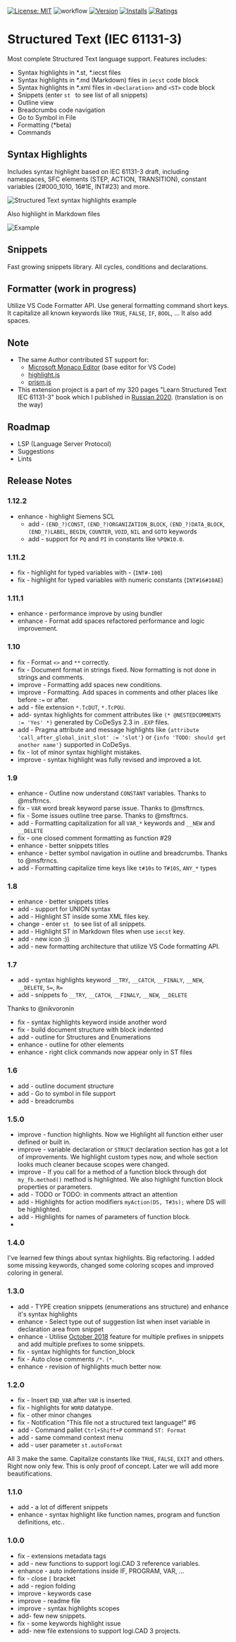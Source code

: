[![License: MIT](https://img.shields.io/badge/License-MIT-brightgreen.svg)](https://opensource.org/licenses/MIT) ![workflow](https://github.com/Serhioromano/vscode-st/actions/workflows/publish.yml/badge.svg) [![Version](https://vsmarketplacebadge.apphb.com/version-short/serhioromano.vscode-st.svg)](https://marketplace.visualstudio.com/items?itemName=serhioromano.vscode-st) [![Installs](https://vsmarketplacebadge.apphb.com/installs-short/serhioromano.vscode-st.svg)](https://marketplace.visualstudio.com/items?itemName=serhioromano.vscode-st) [![Ratings](https://vsmarketplacebadge.apphb.com/rating-short/serhioromano.vscode-st.svg)](https://marketplace.visualstudio.com/items?itemName=serhioromano.vscode-st)

# Structured Text (IEC 61131-3)

Most complete Structured Text language support. Features includes:

- Syntax highlights in \*.st, \*.iecst files
- Syntax highlights in \*.md (Markdown) files in `iecst` code block
- Syntax highlights in \*.xml files in `<Declaration>` and `<ST>` code block
- Snippets (enter `st ` to see list of all snippets)
- Outline view
- Breadcrumbs code navigation
- Go to Symbol in File
- Formatting (*beta)
- Commands

## Syntax Highlights

Includes syntax highlight based on IEC 61131-3 draft, including namespaces, SFC elements (STEP, ACTION, TRANSITION), constant variables (2#000_1010, 16#1E, INT#23) and more.

![Structured Text syntax highlights example](https://raw.githubusercontent.com/Serhioromano/vscode-st/master/images/demo.gif)

Also highlight in Markdown files

![Example](https://raw.githubusercontent.com/Serhioromano/vscode-st/master/images/md-highlight.png)

## Snippets

Fast growing snippets library. All cycles, conditions and declarations.

## Formatter (work in progress)

Utilize VS Code Formatter API. Use general formatting command short keys. It capitalize all known keywords like `TRUE`, `FALSE`, `IF`, `BOOL`, ... It also add spaces.

## Note

- The same Author contributed ST support for:
  - [Microsoft Monaco Editor](https://github.com/microsoft/monaco-editor) (base editor for VS Code)
  - [highlight.js](https://github.com/highlightjs/highlightjs-structured-text)
  - [prism.js](https://github.com/PrismJS/prism)
- This extension project is a part of my 320 pages "Learn Structured Text IEC 61131-3" book which I published in [Russian 2020](https://www.youtube.com/watch?v=c0bjUFzSHxs). (translation is on the way)

## Roadmap

- LSP (Language Server Protocol)
- Suggestions
- Lints

## Release Notes

### 1.12.2

- enhance - highlight Siemens SCL
  - add - `(END_?)CONST`, `(END_?)ORGANIZATION_BLOCK`, `(END_?)DATA_BLOCK`, `(END_?)LABEL`, `BEGIN`, `COUNTER`, `VOID`, `NIL` and `GOTO` keywords
  - add - support for `PQ` and `PI` in constants like `%PQW10.0`.

### 1.11.2

- fix - highlight for typed variables with - (`INT#-100`)
- fix - highlight for typed variables with numeric constants (`INT#16#10AE`)

### 1.11.1

- enhance - performance improve by using bundler
- enhance - Format add spaces refactored performance and logic improvement.

### 1.10

- fix - Format `<>` and `**` correctly.
- fix - Document format in strings fixed. Now formatting is not done in strings and comments.
- improve - Formatting add spaces new conditions.
- improve - Formatting. Add spaces in comments and other places like before `:=` or after.
- add - file extension `*.TcDUT`, `*.TcPOU`.
- add- syntax highlights for comment attributes like `(* @NESTEDCOMMENTS := 'Yes' *)` generated by CoDeSys 2.3 in `.EXP` files.
- add - Pragma attribute and message highlights like `{attribute 'call_after_global_init_slot' := 'slot'}` or `{info 'TODO: should get another name'}` supported in CoDeSys.
- fix - lot of minor syntax highlight mistakes.
- improve - syntax highlight was fully revised and improved a lot.

### 1.9

- enhance - Outline now understand `CONSTANT` variables. Thanks to @msftrncs.
- fix - `VAR` word break keyword parse issue. Thanks to @msftrncs.
- fix -  Some issues outline tree parse. Thanks to @msftrncs.
- add - Formatting capitalization for all `VAR_*` keywords and `__NEW` and `__DELETE`
- fix -  one closed comment formatting as function #29
- enhance - better snippets titles
- enhance - better symbol navigation in outline and breadcrumbs. Thanks to @msftrncs.
- add - Formatting capitalize time keys like `t#10s` to `T#10S`, `ANY_*` types

### 1.8

- enhance - better snippets titles
- add - support for UNION syntax
- add - Highlight ST inside some XML files key.
- change - enter `st ` to see list of all snippets.
- add - Highlight ST in Markdown files when use `iecst` key.
- add - new icon :))
- add - new formatting architecture that utilize VS Code formatting API.

### 1.7

- add - syntax highlights keyword `__TRY`, `__CATCH`, `__FINALY`, `__NEW`, `__DELETE`, `S=`, `R=`
- add - snippets fo `__TRY`, `__CATCH`, `__FINALY`, `__NEW`, `__DELETE`

Thanks to @nikvoronin

- fix - syntax highlights keyword inside another word
- fix - build document structure with block indented
- add - outline for Structures and Enumerations
- enhance - outline for other elements
- enhance - right click commands now appear only in ST files

### 1.6

- add - outline document structure
- add - Go to symbol in file support
- add - breadcrumbs

### 1.5.0

- improve - function highlights. Now we Highlight all function either user defined or built in.
- improve - variable declaration or `STRUCT` declaration section has got a lot of improvements. We highlight custom types now, and whole section looks much cleaner because scopes were changed.
- improve - If you call for a method of a function block through dot `my_fb.method()` method is highlighted. We also highlight function block properties or parameters.
- add - TODO or TODO: in comments attract an attention
- add - Highlights for action modifiers `myAction(DS, T#3s);` where DS will be highlighted.
- add - Highlights for names of parameters of function block.
-
### 1.4.0

I've learned few things about syntax highlights. Big refactoring. I added some missing keywords, changed some coloring scopes and improved coloring in general.

### 1.3.0

- add - TYPE creation snippets (enumerations ans structure) and enhance it's syntax highlights
- enhance - Select type out of suggestion list when inset variable in declaration area from snippet
- enhance - Utilise [October 2018](https://code.visualstudio.com/updates/v1_28#_project-level-snippets) feature for multiple prefixes in snippets and add multiple prefixes to some snippets.
- fix - syntax highlights for function_block
- fix - Auto close comments `/*`. `(*`.
- enhance - revision of highlights much better now.

### 1.2.0

- fix - Insert `END_VAR` after `VAR` is inserted.
- fix - highlights for `WORD` datatype.
- fix - other minor changes
- fix - Notification "This file not a structured text language!" #6
- add - Command pallet `Ctrl+Shift+P` command `ST: Format`
- add - same command context menu
- add - user parameter `st.autoFormat`

All 3 make the same. Capitalize constants like `TRUE`, `FALSE`, `EXIT` and others. Right now only few. This is only proof of concept. Later we will add more beautifications.

### 1.1.0

- add - a lot of different snippets
- enhance - syntax highlight like function names, program and function definitions, etc..

### 1.0.0

- fix - extensions metadata tags
- add - new functions to support logi.CAD 3 reference variables.
- enhance - auto indentations inside IF, PROGRAM, VAR, ...
- fix - close `[` bracket
- add - region folding
- improve - keywords case
- improve - readme file
- improve - syntax highlights scopes
- add- few new snippets.
- fix - some keywords highlight issue
- add- new file extensions to support logi.CAD 3 projects.
